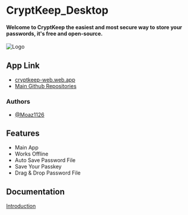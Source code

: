 # CryptKeep_Desktop
#### Welcome to CryptKeep the easiest and most secure way to store your passwords, it's free and open-source.


![Logo](https://cryptkeep-web.web.app/img/cover.png)


## App Link

- [cryptkeep-web.web.app](https://cryptkeep-web.web.app/)
- [Main Github Repositories](https://github.com/moaz1126/CryptKeep/)


### Authors

- [@Moaz1126](https://about-moaz1126.web.app)


## Features

- Main App
- Works Offline
- Auto Save Password File
- Save Your Passkey
- Drag & Drop Password File


## Documentation

[Introduction](https://cryptkeep-web.web.app/Other/introduction.html)

